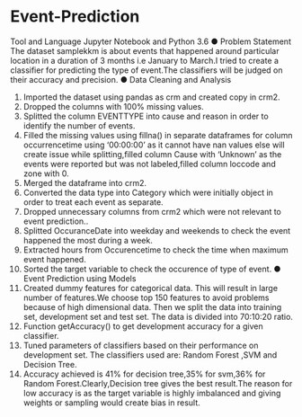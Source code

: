 # Event-Prediction
Tool and Language
​Jupyter Notebook and Python 3.6
● Problem Statement
The dataset samplekkm is about events that happened around particular location in a
duration of 3 months i.e January to March.I tried to create a classifier for predicting the
type of event.The classifiers will be judged on their accuracy and precision.
● Data Cleaning and Analysis
1) Imported the dataset using pandas as crm and created copy in crm2.
2) Dropped the columns with 100% missing values.
3) Splitted the column EVENTTYPE into cause and reason in order to identify the
number of events.
4) Filled the missing values using fillna() in separate dataframes for column
occurrencetime using ‘00:00:00​’ as it cannot have nan values else will create issue
while splitting,filled column Cause with ‘Unknown’ ​as the events were reported but
was not labeled,filled column loccode and zone with 0.
5) Merged the dataframe into crm2.
6) Converted the data type into Category which were initially object in order to treat
each event as separate.
7) Dropped unnecessary columns from crm2 which were not relevant to event
prediction..
8) Splitted OccuranceDate into weekday and weekends to check the event happened
the most during a week.
9) Extracted hours from Occurencetime to check the time when maximum event
happened.
10) Sorted the target variable to check the occurence of type of event.
● Event Prediction using Models
1) Created dummy features for categorical data. This will result in large number of
features.We choose top 150 features to avoid problems because of high
dimensional data. Then we split the data into training set, development set and test
set. The data is divided into 70:10:20 ratio.
2) Function getAccuracy() to get development accuracy for a given classifier.
3) Tuned parameters of classifiers based on their performance on development set.
The classifiers used are: Random Forest ,SVM and Decision Tree.
4) Accuracy achieved is 41% for decision tree,35% for svm,36% for Random
Forest.Clearly,Decision tree gives the best result.The reason for low accuracy is as
the target variable is highly imbalanced and giving weights or sampling would create
bias in result.
